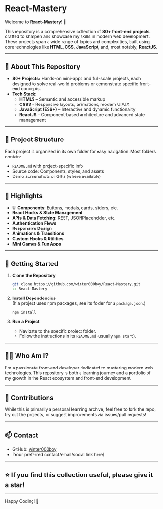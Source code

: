 # React-Mastery

Welcome to **React-Mastery**! 🚀

This repository is a comprehensive collection of **80+ front-end projects** crafted to sharpen and showcase my skills in modern web development. These projects span a wide range of topics and complexities, built using core technologies like **HTML**, **CSS**, **JavaScript**, and, most notably, **ReactJS**.

---

## 🚩 About This Repository

- **80+ Projects:** Hands-on mini-apps and full-scale projects, each designed to solve real-world problems or demonstrate specific front-end concepts.
- **Tech Stack:**  
  - **HTML5** – Semantic and accessible markup  
  - **CSS3** – Responsive layouts, animations, modern UI/UX  
  - **JavaScript (ES6+)** – Interactive and dynamic functionality  
  - **ReactJS** – Component-based architecture and advanced state management

---

## 📂 Project Structure

Each project is organized in its own folder for easy navigation. Most folders contain:

- `README.md` with project-specific info
- Source code: Components, styles, and assets
- Demo screenshots or GIFs (where available)

---

## 📌 Highlights

- **UI Components**: Buttons, modals, cards, sliders, etc.
- **React Hooks & State Management**
- **APIs & Data Fetching**: REST, JSONPlaceholder, etc.
- **Authentication Flows**
- **Responsive Design**
- **Animations & Transitions**
- **Custom Hooks & Utilities**
- **Mini Games & Fun Apps**

---

## 🚀 Getting Started

1. **Clone the Repository**
   ```bash
   git clone https://github.com/winter000boy/React-Mastery.git
   cd React-Mastery
   ```

2. **Install Dependencies**  
   (If a project uses npm packages, see its folder for a `package.json`.)
   ```bash
   npm install
   ```

3. **Run a Project**
   - Navigate to the specific project folder.
   - Follow the instructions in its `README.md` (usually `npm start`).

---

## 🧑‍💻 Who Am I?

I'm a passionate front-end developer dedicated to mastering modern web technologies. This repository is both a learning journey and a portfolio of my growth in the React ecosystem and front-end development.

---

## 🤝 Contributions

While this is primarily a personal learning archive, feel free to fork the repo, try out the projects, or suggest improvements via issues/pull requests!

---

## 📫 Contact

- GitHub: [winter000boy](https://github.com/winter000boy)
- [Your preferred contact/email/social link here]

---

## ⭐️ If you find this collection useful, please give it a star!

---

Happy Coding! 🚀
